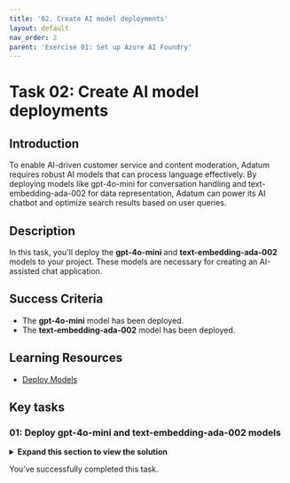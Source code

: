 ```yaml
---
title: '02. Create AI model deployments'
layout: default
nav_order: 2
parent: 'Exercise 01: Set up Azure AI Foundry'
---
```


# Task 02: Create AI model deployments

## Introduction

To enable AI-driven customer service and content moderation, Adatum requires robust AI models that can process language effectively. By deploying models like gpt-4o-mini for conversation handling and text-embedding-ada-002 for data representation, Adatum can power its AI chatbot and optimize search results based on user queries.

## Description

In this task, you'll deploy the **gpt-4o-mini** and **text-embedding-ada-002** models to your project. These models are necessary for creating an AI-assisted chat application.

## Success Criteria

- The **gpt-4o-mini** model has been deployed.
- The **text-embedding-ada-002** model has been deployed.

## Learning Resources

- [Deploy Models](https://learn.microsoft.com/en-us/azure/ai-studio/tutorials/copilot-sdk-create-resources?tabs=windows#create-helper-script)

## Key tasks

### 01: Deploy gpt-4o-mini and text-embedding-ada-002 models

<details markdown="block">
<summary><strong>Expand this section to view the solution</strong></summary>

1. From the **Overview** tab on the **project1** page, select **Models + endpoints** from the left menu.

    ![xcoz83rr.jpg](../media/xcoz83rr.jpg)

1. From the **Manage deployments of your models and services** page, select **+ Deploy model** and then select **Deploy base model**.

1. From the **Select a model** page, select **gpt-4o-mini**, then select **Confirm**.

    ![9fzheywo.jpg](../media/9fzheywo.jpg)

1. On the **Deploy model gpt-4o-mini** page, set the **Deployment type** to **Standard**.

1. Move the **Tokens per Minute Rate Limit** slider to around **450K**. Leave all other settings as default and select **Deploy**.

    ![29n2anon.jpg](../media/29n2anon.jpg)

1. Once deployed, select the back button to return to the **Manage deployments of your models and services** page and deploy another base model.

1. For this one, select **text-embedding-ada-002**, then  select **Confirm**.

    ![9jv0ohyf.jpg](../media/9jv0ohyf.jpg)

1. Ensure the **Deployment type** is set to **Standard**, then select **Deploy**.

    {: .important } 
    > These models will be used later to create a chatbot for querying product data.

</details>

You’ve successfully completed this task.
